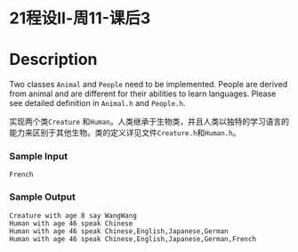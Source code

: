 # 21程设Ⅱ-周11-课后3

# Description

Two classes ``Animal`` and ``People`` need to be implemented. People are derived from animal and are different for their abilities to learn languages. Please see detailed definition in ``Animal.h`` and ``People.h``.

实现两个类``Creature`` 和``Human``。人类继承于生物类，并且人类以独特的学习语言的能力来区别于其他生物。类的定义详见文件``Creature.h``和``Human.h``。

### Sample Input

```
French
```

### Sample Output

```
Creature with age 8 say WangWang
Human with age 46 speak Chinese
Human with age 46 speak Chinese,English,Japanese,German
Human with age 46 speak Chinese,English,Japanese,German,French
```

